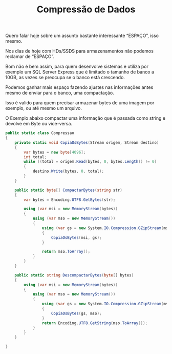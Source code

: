 ﻿---
title: "Compressão de Dados"
comments: false
excerpt_separator: "Ler mais"
categories:
  - CSharp
tags:
  - CSharp
---

Quero falar hoje sobre um assunto bastante interessante “ESPAÇO”, isso mesmo.

Nos dias de hoje com HDs/SSDS para armazenamentos não podemos reclamar de “ESPAÇO”.

Bom não é bem assim, para quem desenvolve sistemas e utiliza por exemplo um SQL Server Express que é limitado o tamanho de banco a 10GB, as vezes se preocupa se o banco está crescendo.

Podemos ganhar mais espaço fazendo ajustes nas informações antes mesmo de enviar para o banco, uma compactação.

Isso é valido para quem precisar armazenar bytes de uma imagem por exemplo, ou até mesmo um arquivo.

O Exemplo abaixo compactar uma informação que é passada como string e devolve em Byte ou vice-versa.

```csharp
public static class Compressao
{
    private static void CopiaOsBytes(Stream origem, Stream destino)
    {
        var bytes = new byte[4096];
        int total;
        while ((total = origem.Read(bytes, 0, bytes.Length)) != 0)
        {
            destino.Write(bytes, 0, total);
        }
    }

    public static byte[] CompactarBytes(string str)
    {
        var bytes = Encoding.UTF8.GetBytes(str);

        using (var msi = new MemoryStream(bytes))
        {
            using (var mso = new MemoryStream())
            {
                using (var gs = new System.IO.Compression.GZipStream(mso, System.IO.Compression.CompressionMode.Compress))
                {
                    CopiaOsBytes(msi, gs);
                }

                return mso.ToArray();
            }
        }
    }

    public static string DescompactarBytes(byte[] bytes)
    {
        using (var msi = new MemoryStream(bytes))
        {
            using (var mso = new MemoryStream())
            {
                using (var gs = new System.IO.Compression.GZipStream(msi, System.IO.Compression.CompressionMode.Decompress))
                {
                    CopiaOsBytes(gs, mso);
                }
                return Encoding.UTF8.GetString(mso.ToArray());
            }
        }
    }

}

```
